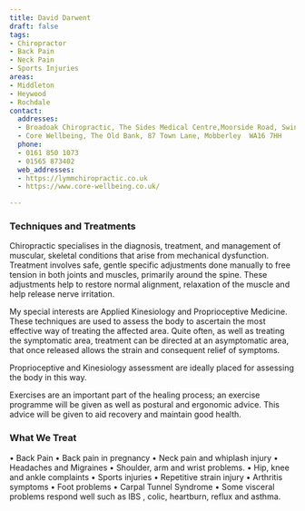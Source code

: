 ```yaml
---
title: David Darwent
draft: false
tags:
- Chiropractor
- Back Pain
- Neck Pain
- Sports Injuries
areas:
- Middleton
- Heywood
- Rochdale
contact:
  addresses:
  - Broadoak Chiropractic, The Sides Medical Centre,Moorside Road, Swinton.   M27 0EW
  - Core Wellbeing, The Old Bank, 87 Town Lane, Mobberley  WA16 7HH
  phone:
  - 0161 850 1073
  - 01565 873402
  web_addresses:
  - https://lymmchiropractic.co.uk
  - https://www.core-wellbeing.co.uk/

---
```


### Techniques and Treatments
Chiropractic specialises in the diagnosis, treatment, and management of muscular, skeletal conditions that arise from mechanical dysfunction. Treatment involves safe, gentle specific adjustments done manually to free tension in both joints and muscles, primarily around the spine. These adjustments help to restore normal alignment, relaxation of the muscle and help release nerve irritation.

My special interests are Applied Kinesiology and Proprioceptive Medicine. These techniques are used to assess the body to ascertain the most effective way of treating the affected area. Quite often, as well as treating the symptomatic area, treatment can be directed at an asymptomatic area, that once released allows the strain and consequent relief of symptoms.

Proprioceptive and Kinesiology assessment are ideally placed for assessing the body in this way.

Exercises are an important part of the healing process; an exercise programme will be given as well as postural and ergonomic advice. This advice will be given to aid recovery and maintain good health.

### What We Treat
• Back Pain
• Back pain in pregnancy
• Neck pain and whiplash injury
• Headaches and Migraines
• Shoulder, arm and wrist problems.
• Hip, knee and ankle complaints
• Sports injuries
• Repetitive strain injury
• Arthritis symptoms
• Foot problems
• Carpal Tunnel Syndrome
• Some visceral problems respond well such as IBS , colic, heartburn, reflux and asthma.